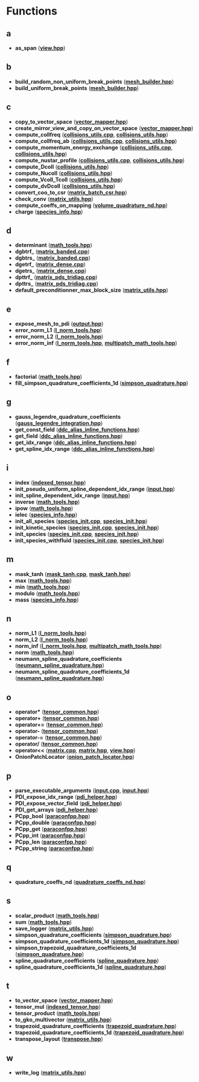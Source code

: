 
# Functions



## a

* **as\_span** ([**view.hpp**](view_8hpp.md))


## b

* **build\_random\_non\_uniform\_break\_points** ([**mesh\_builder.hpp**](mesh__builder_8hpp.md))
* **build\_uniform\_break\_points** ([**mesh\_builder.hpp**](mesh__builder_8hpp.md))


## c

* **copy\_to\_vector\_space** ([**vector\_mapper.hpp**](vector__mapper_8hpp.md))
* **create\_mirror\_view\_and\_copy\_on\_vector\_space** ([**vector\_mapper.hpp**](vector__mapper_8hpp.md))
* **compute\_collfreq** ([**collisions\_utils.cpp**](collisions__utils_8cpp.md), [**collisions\_utils.hpp**](collisions__utils_8hpp.md))
* **compute\_collfreq\_ab** ([**collisions\_utils.cpp**](collisions__utils_8cpp.md), [**collisions\_utils.hpp**](collisions__utils_8hpp.md))
* **compute\_momentum\_energy\_exchange** ([**collisions\_utils.cpp**](collisions__utils_8cpp.md), [**collisions\_utils.hpp**](collisions__utils_8hpp.md))
* **compute\_nustar\_profile** ([**collisions\_utils.cpp**](collisions__utils_8cpp.md), [**collisions\_utils.hpp**](collisions__utils_8hpp.md))
* **compute\_Dcoll** ([**collisions\_utils.hpp**](collisions__utils_8hpp.md))
* **compute\_Nucoll** ([**collisions\_utils.hpp**](collisions__utils_8hpp.md))
* **compute\_Vcoll\_Tcoll** ([**collisions\_utils.hpp**](collisions__utils_8hpp.md))
* **compute\_dvDcoll** ([**collisions\_utils.hpp**](collisions__utils_8hpp.md))
* **convert\_coo\_to\_csr** ([**matrix\_batch\_csr.hpp**](matrix__batch__csr_8hpp.md))
* **check\_conv** ([**matrix\_utils.hpp**](matrix__utils_8hpp.md))
* **compute\_coeffs\_on\_mapping** ([**volume\_quadrature\_nd.hpp**](volume__quadrature__nd_8hpp.md))
* **charge** ([**species\_info.hpp**](species__info_8hpp.md))


## d

* **determinant** ([**math\_tools.hpp**](math__tools_8hpp.md))
* **dgbtrf\_** ([**matrix\_banded.cpp**](matrix__banded_8cpp.md))
* **dgbtrs\_** ([**matrix\_banded.cpp**](matrix__banded_8cpp.md))
* **dgetrf\_** ([**matrix\_dense.cpp**](matrix__dense_8cpp.md))
* **dgetrs\_** ([**matrix\_dense.cpp**](matrix__dense_8cpp.md))
* **dpttrf\_** ([**matrix\_pds\_tridiag.cpp**](matrix__pds__tridiag_8cpp.md))
* **dpttrs\_** ([**matrix\_pds\_tridiag.cpp**](matrix__pds__tridiag_8cpp.md))
* **default\_preconditionner\_max\_block\_size** ([**matrix\_utils.hpp**](matrix__utils_8hpp.md))


## e

* **expose\_mesh\_to\_pdi** ([**output.hpp**](output_8hpp.md))
* **error\_norm\_L1** ([**l\_norm\_tools.hpp**](l__norm__tools_8hpp.md))
* **error\_norm\_L2** ([**l\_norm\_tools.hpp**](l__norm__tools_8hpp.md))
* **error\_norm\_inf** ([**l\_norm\_tools.hpp**](l__norm__tools_8hpp.md), [**multipatch\_math\_tools.hpp**](multipatch__math__tools_8hpp.md))


## f

* **factorial** ([**math\_tools.hpp**](math__tools_8hpp.md))
* **fill\_simpson\_quadrature\_coefficients\_1d** ([**simpson\_quadrature.hpp**](simpson__quadrature_8hpp.md))


## g

* **gauss\_legendre\_quadrature\_coefficients** ([**gauss\_legendre\_integration.hpp**](gauss__legendre__integration_8hpp.md))
* **get\_const\_field** ([**ddc\_alias\_inline\_functions.hpp**](ddc__alias__inline__functions_8hpp.md))
* **get\_field** ([**ddc\_alias\_inline\_functions.hpp**](ddc__alias__inline__functions_8hpp.md))
* **get\_idx\_range** ([**ddc\_alias\_inline\_functions.hpp**](ddc__alias__inline__functions_8hpp.md))
* **get\_spline\_idx\_range** ([**ddc\_alias\_inline\_functions.hpp**](ddc__alias__inline__functions_8hpp.md))


## i

* **index** ([**indexed\_tensor.hpp**](indexed__tensor_8hpp.md))
* **init\_pseudo\_uniform\_spline\_dependent\_idx\_range** ([**input.hpp**](input_8hpp.md))
* **init\_spline\_dependent\_idx\_range** ([**input.hpp**](input_8hpp.md))
* **inverse** ([**math\_tools.hpp**](math__tools_8hpp.md))
* **ipow** ([**math\_tools.hpp**](math__tools_8hpp.md))
* **ielec** ([**species\_info.hpp**](species__info_8hpp.md))
* **init\_all\_species** ([**species\_init.cpp**](species__init_8cpp.md), [**species\_init.hpp**](species__init_8hpp.md))
* **init\_kinetic\_species** ([**species\_init.cpp**](species__init_8cpp.md), [**species\_init.hpp**](species__init_8hpp.md))
* **init\_species** ([**species\_init.cpp**](species__init_8cpp.md), [**species\_init.hpp**](species__init_8hpp.md))
* **init\_species\_withfluid** ([**species\_init.cpp**](species__init_8cpp.md), [**species\_init.hpp**](species__init_8hpp.md))


## m

* **mask\_tanh** ([**mask\_tanh.cpp**](mask__tanh_8cpp.md), [**mask\_tanh.hpp**](mask__tanh_8hpp.md))
* **max** ([**math\_tools.hpp**](math__tools_8hpp.md))
* **min** ([**math\_tools.hpp**](math__tools_8hpp.md))
* **modulo** ([**math\_tools.hpp**](math__tools_8hpp.md))
* **mass** ([**species\_info.hpp**](species__info_8hpp.md))


## n

* **norm\_L1** ([**l\_norm\_tools.hpp**](l__norm__tools_8hpp.md))
* **norm\_L2** ([**l\_norm\_tools.hpp**](l__norm__tools_8hpp.md))
* **norm\_inf** ([**l\_norm\_tools.hpp**](l__norm__tools_8hpp.md), [**multipatch\_math\_tools.hpp**](multipatch__math__tools_8hpp.md))
* **norm** ([**math\_tools.hpp**](math__tools_8hpp.md))
* **neumann\_spline\_quadrature\_coefficients** ([**neumann\_spline\_quadrature.hpp**](neumann__spline__quadrature_8hpp.md))
* **neumann\_spline\_quadrature\_coefficients\_1d** ([**neumann\_spline\_quadrature.hpp**](neumann__spline__quadrature_8hpp.md))


## o

* **operator\*** ([**tensor\_common.hpp**](tensor__common_8hpp.md))
* **operator+** ([**tensor\_common.hpp**](tensor__common_8hpp.md))
* **operator+=** ([**tensor\_common.hpp**](tensor__common_8hpp.md))
* **operator-** ([**tensor\_common.hpp**](tensor__common_8hpp.md))
* **operator-=** ([**tensor\_common.hpp**](tensor__common_8hpp.md))
* **operator/** ([**tensor\_common.hpp**](tensor__common_8hpp.md))
* **operator&lt;&lt;** ([**matrix.cpp**](matrix_8cpp.md), [**matrix.hpp**](matrix_8hpp.md), [**view.hpp**](view_8hpp.md))
* **OnionPatchLocator** ([**onion\_patch\_locator.hpp**](onion__patch__locator_8hpp.md))


## p

* **parse\_executable\_arguments** ([**input.cpp**](input_8cpp.md), [**input.hpp**](input_8hpp.md))
* **PDI\_expose\_idx\_range** ([**pdi\_helper.hpp**](pdi__helper_8hpp.md))
* **PDI\_expose\_vector\_field** ([**pdi\_helper.hpp**](pdi__helper_8hpp.md))
* **PDI\_get\_arrays** ([**pdi\_helper.hpp**](pdi__helper_8hpp.md))
* **PCpp\_bool** ([**paraconfpp.hpp**](paraconfpp_8hpp.md))
* **PCpp\_double** ([**paraconfpp.hpp**](paraconfpp_8hpp.md))
* **PCpp\_get** ([**paraconfpp.hpp**](paraconfpp_8hpp.md))
* **PCpp\_int** ([**paraconfpp.hpp**](paraconfpp_8hpp.md))
* **PCpp\_len** ([**paraconfpp.hpp**](paraconfpp_8hpp.md))
* **PCpp\_string** ([**paraconfpp.hpp**](paraconfpp_8hpp.md))


## q

* **quadrature\_coeffs\_nd** ([**quadrature\_coeffs\_nd.hpp**](quadrature__coeffs__nd_8hpp.md))


## s

* **scalar\_product** ([**math\_tools.hpp**](math__tools_8hpp.md))
* **sum** ([**math\_tools.hpp**](math__tools_8hpp.md))
* **save\_logger** ([**matrix\_utils.hpp**](matrix__utils_8hpp.md))
* **simpson\_quadrature\_coefficients** ([**simpson\_quadrature.hpp**](simpson__quadrature_8hpp.md))
* **simpson\_quadrature\_coefficients\_1d** ([**simpson\_quadrature.hpp**](simpson__quadrature_8hpp.md))
* **simpson\_trapezoid\_quadrature\_coefficients\_1d** ([**simpson\_quadrature.hpp**](simpson__quadrature_8hpp.md))
* **spline\_quadrature\_coefficients** ([**spline\_quadrature.hpp**](spline__quadrature_8hpp.md))
* **spline\_quadrature\_coefficients\_1d** ([**spline\_quadrature.hpp**](spline__quadrature_8hpp.md))


## t

* **to\_vector\_space** ([**vector\_mapper.hpp**](vector__mapper_8hpp.md))
* **tensor\_mul** ([**indexed\_tensor.hpp**](indexed__tensor_8hpp.md))
* **tensor\_product** ([**math\_tools.hpp**](math__tools_8hpp.md))
* **to\_gko\_multivector** ([**matrix\_utils.hpp**](matrix__utils_8hpp.md))
* **trapezoid\_quadrature\_coefficients** ([**trapezoid\_quadrature.hpp**](trapezoid__quadrature_8hpp.md))
* **trapezoid\_quadrature\_coefficients\_1d** ([**trapezoid\_quadrature.hpp**](trapezoid__quadrature_8hpp.md))
* **transpose\_layout** ([**transpose.hpp**](transpose_8hpp.md))


## w

* **write\_log** ([**matrix\_utils.hpp**](matrix__utils_8hpp.md))




